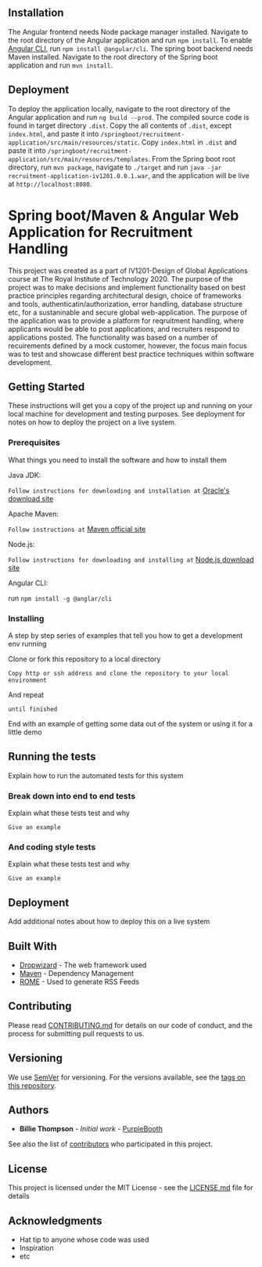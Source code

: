 ## Installation

The Angular frontend needs Node package manager installed. Navigate to the root directory of the Angular application and run `npm install`. To enable [Angular CLI](https://github.com/angular/angular-cli), run `npm install @angular/cli`.
The spring boot backend needs Maven installed. Navigate to the root directory of the Spring boot application and run `mvn install`.

## Deployment

To deploy the application locally, navigate to the root directory of the Angular application and run `ng build --prod`. The compiled source code is found in target directory `.dist`. Copy the all contents of `.dist`, except `index.html`, and paste it into `/springboot/recruitment-application/src/main/resources/static`. Copy `index.html` in `.dist` and paste it into `/springboot/recruitment-application/src/main/resources/templates`. From the Spring boot root directory, run `mvn package`, navigate to `./target` and run `java -jar recruitment-application-iv1201.0.0.1.war`, and the application will be live at `http://localhost:8080`.

# Spring boot/Maven & Angular Web Application for Recruitment Handling

This project was created as a part of IV1201-Design of Global Applications course at The Royal Institute of Technology 2020.
The purpose of the project was to make decisions and implement functionality based on best practice principles regarding architectural design, choice of frameworks and tools, authenticatin/authorization, error handling, database structure etc, for a sustaninable and secure global web-application. The purpose of the application was to provide a platform for reqruitment handling, where applicants would be able to post applications, and recruiters respond to applications posted. The functionality was based on a number of recuirements defined by a mock customer, however, the focus main focus was to test and showcase different best practice techniques within software development. 

## Getting Started

These instructions will get you a copy of the project up and running on your local machine for development and testing purposes. See deployment for notes on how to deploy the project on a live system.

### Prerequisites

What things you need to install the software and how to install them

Java JDK:

`Follow instructions for downloading and installation at` [Oracle's download site](https://www.oracle.com/java/technologies/javase-downloads.html)

Apache Maven:

`Follow instructions at` [Maven official site](https://maven.apache.org/install.html)

Node.js:

`Follow instructions for downloading and installing at` [Node.js download site](https://nodejs.org/en/)

Angular CLI:

run `npm install -g @anglar/cli`

### Installing

A step by step series of examples that tell you how to get a development env running

Clone or fork this repository to a local directory 

```
Copy http or ssh address and clone the repository to your local environment 
```

And repeat

```
until finished
```

End with an example of getting some data out of the system or using it for a little demo

## Running the tests

Explain how to run the automated tests for this system

### Break down into end to end tests

Explain what these tests test and why

```
Give an example
```

### And coding style tests

Explain what these tests test and why

```
Give an example
```

## Deployment

Add additional notes about how to deploy this on a live system

## Built With

* [Dropwizard](http://www.dropwizard.io/1.0.2/docs/) - The web framework used
* [Maven](https://maven.apache.org/) - Dependency Management
* [ROME](https://rometools.github.io/rome/) - Used to generate RSS Feeds

## Contributing

Please read [CONTRIBUTING.md](https://gist.github.com/PurpleBooth/b24679402957c63ec426) for details on our code of conduct, and the process for submitting pull requests to us.

## Versioning

We use [SemVer](http://semver.org/) for versioning. For the versions available, see the [tags on this repository](https://github.com/your/project/tags). 

## Authors

* **Billie Thompson** - *Initial work* - [PurpleBooth](https://github.com/PurpleBooth)

See also the list of [contributors](https://github.com/your/project/contributors) who participated in this project.

## License

This project is licensed under the MIT License - see the [LICENSE.md](LICENSE.md) file for details

## Acknowledgments

* Hat tip to anyone whose code was used
* Inspiration
* etc
